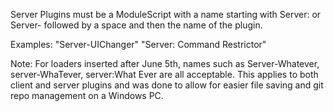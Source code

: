 Server Plugins must be a ModuleScript with a name starting with Server: or Server- followed by a space and then the name of the plugin.

Examples:
"Server-UIChanger"
"Server: Command Restrictor"

Note: For loaders inserted after June 5th, names such as Server-Whatever, server-WhaTever, server:What Ever are all acceptable. This applies to both client and server plugins and was done to allow for easier file saving and git repo management on a Windows PC.

